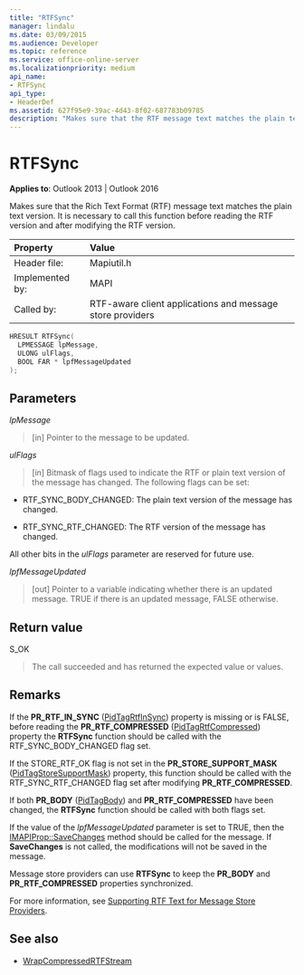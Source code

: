 ```yaml
---
title: "RTFSync"
manager: lindalu
ms.date: 03/09/2015
ms.audience: Developer
ms.topic: reference
ms.service: office-online-server
ms.localizationpriority: medium
api_name:
- RTFSync
api_type:
- HeaderDef
ms.assetid: 627f95e9-39ac-4d43-8f02-687783b09785
description: "Makes sure that the RTF message text matches the plain text version. Call this function before reading the RTF version and after modifying the RTF version."
---
```


# RTFSync

**Applies to**: Outlook 2013 | Outlook 2016 
  
Makes sure that the Rich Text Format (RTF) message text matches the plain text version. It is necessary to call this function before reading the RTF version and after modifying the RTF version. 
  
|Property |Value |
|:-----|:-----|
|Header file:  <br/> |Mapiutil.h  <br/> |
|Implemented by:  <br/> |MAPI  <br/> |
|Called by:  <br/> |RTF-aware client applications and message store providers  <br/> |
   
```cpp
HRESULT RTFSync(
  LPMESSAGE lpMessage,
  ULONG ulFlags,
  BOOL FAR * lpfMessageUpdated
);
```

## Parameters

_lpMessage_
  
> [in] Pointer to the message to be updated.
    
_ulFlags_
  
> [in] Bitmask of flags used to indicate the RTF or plain text version of the message has changed. The following flags can be set:
    
  - RTF_SYNC_BODY_CHANGED: The plain text version of the message has changed.
      
  - RTF_SYNC_RTF_CHANGED: The RTF version of the message has changed.
    
  All other bits in the _ulFlags_ parameter are reserved for future use. 
    
_lpfMessageUpdated_
  
> [out] Pointer to a variable indicating whether there is an updated message. TRUE if there is an updated message, FALSE otherwise.
    
## Return value

S_OK 
  
> The call succeeded and has returned the expected value or values.
    
## Remarks

If the **PR_RTF_IN_SYNC** ([PidTagRtfInSync](pidtagrtfinsync-canonical-property.md)) property is missing or is FALSE, before reading the **PR_RTF_COMPRESSED** ([PidTagRtfCompressed](pidtagrtfcompressed-canonical-property.md)) property the **RTFSync** function should be called with the RTF_SYNC_BODY_CHANGED flag set. 
  
If the STORE_RTF_OK flag is not set in the **PR_STORE_SUPPORT_MASK** ([PidTagStoreSupportMask](pidtagstoresupportmask-canonical-property.md)) property, this function should be called with the RTF_SYNC_RTF_CHANGED flag set after modifying **PR_RTF_COMPRESSED**. 
  
If both **PR_BODY** ([PidTagBody](pidtagbody-canonical-property.md)) and **PR_RTF_COMPRESSED** have been changed, the **RTFSync** function should be called with both flags set. 
  
If the value of the  _lpfMessageUpdated_ parameter is set to TRUE, then the [IMAPIProp::SaveChanges](imapiprop-savechanges.md) method should be called for the message. If **SaveChanges** is not called, the modifications will not be saved in the message. 
  
Message store providers can use **RTFSync** to keep the **PR_BODY** and **PR_RTF_COMPRESSED** properties synchronized. 
  
For more information, see [Supporting RTF Text for Message Store Providers](supporting-rtf-text-for-message-store-providers.md). 
  
## See also

- [WrapCompressedRTFStream](wrapcompressedrtfstream.md)


